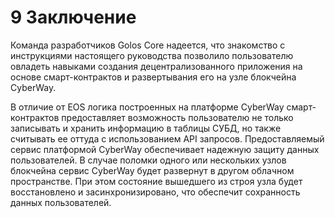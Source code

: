 
# 9 Заключение
Команда разработчиков Golos Core надеется, что знакомство с инструкциями настоящего руководства позволило пользователю овладеть навыками создания децентрализованного приложения на основе смарт-контрактов и развертывания его на узле блокчейна CyberWay.   

В отличие от EOS логика построенных на платформе СyberWay смарт-контрактов предоставляет возможность пользователю не только записывать и хранить информацию в таблицы СУБД, но также считывать ее оттуда с использованием API запросов. Предоставляемый сервис платформой СyberWay обеспечивает надежную защиту данных пользователей. В случае поломки одного или нескольких узлов блокчейна сервис СyberWay будет развернут в другом облачном пространстве. При этом состояние вышедшего из строя узла будет восстановлено и засинхронизировано, что обеспечит сохранность данных пользователей. 
